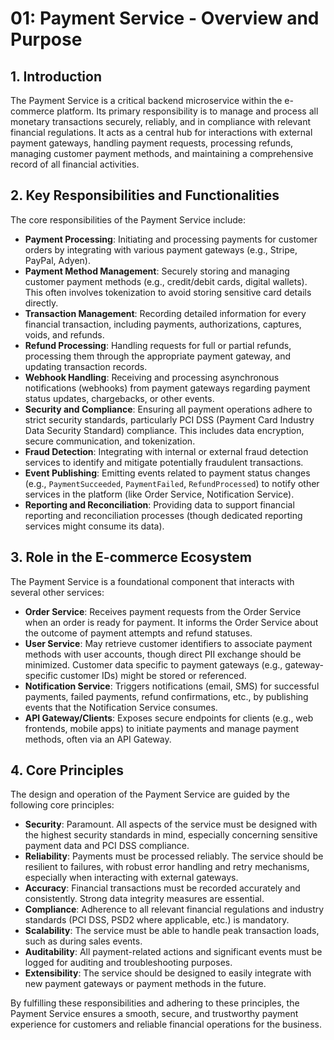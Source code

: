 # 01: Payment Service - Overview and Purpose

## 1. Introduction

The Payment Service is a critical backend microservice within the e-commerce platform. Its primary responsibility is to manage and process all monetary transactions securely, reliably, and in compliance with relevant financial regulations. It acts as a central hub for interactions with external payment gateways, handling payment requests, processing refunds, managing customer payment methods, and maintaining a comprehensive record of all financial activities.

## 2. Key Responsibilities and Functionalities

The core responsibilities of the Payment Service include:

*   **Payment Processing**: Initiating and processing payments for customer orders by integrating with various payment gateways (e.g., Stripe, PayPal, Adyen).
*   **Payment Method Management**: Securely storing and managing customer payment methods (e.g., credit/debit cards, digital wallets). This often involves tokenization to avoid storing sensitive card details directly.
*   **Transaction Management**: Recording detailed information for every financial transaction, including payments, authorizations, captures, voids, and refunds.
*   **Refund Processing**: Handling requests for full or partial refunds, processing them through the appropriate payment gateway, and updating transaction records.
*   **Webhook Handling**: Receiving and processing asynchronous notifications (webhooks) from payment gateways regarding payment status updates, chargebacks, or other events.
*   **Security and Compliance**: Ensuring all payment operations adhere to strict security standards, particularly PCI DSS (Payment Card Industry Data Security Standard) compliance. This includes data encryption, secure communication, and tokenization.
*   **Fraud Detection**: Integrating with internal or external fraud detection services to identify and mitigate potentially fraudulent transactions.
*   **Event Publishing**: Emitting events related to payment status changes (e.g., `PaymentSucceeded`, `PaymentFailed`, `RefundProcessed`) to notify other services in the platform (like Order Service, Notification Service).
*   **Reporting and Reconciliation**: Providing data to support financial reporting and reconciliation processes (though dedicated reporting services might consume its data).

## 3. Role in the E-commerce Ecosystem

The Payment Service is a foundational component that interacts with several other services:

*   **Order Service**: Receives payment requests from the Order Service when an order is ready for payment. It informs the Order Service about the outcome of payment attempts and refund statuses.
*   **User Service**: May retrieve customer identifiers to associate payment methods with user accounts, though direct PII exchange should be minimized. Customer data specific to payment gateways (e.g., gateway-specific customer IDs) might be stored or referenced.
*   **Notification Service**: Triggers notifications (email, SMS) for successful payments, failed payments, refund confirmations, etc., by publishing events that the Notification Service consumes.
*   **API Gateway/Clients**: Exposes secure endpoints for clients (e.g., web frontends, mobile apps) to initiate payments and manage payment methods, often via an API Gateway.

## 4. Core Principles

The design and operation of the Payment Service are guided by the following core principles:

*   **Security**: Paramount. All aspects of the service must be designed with the highest security standards in mind, especially concerning sensitive payment data and PCI DSS compliance.
*   **Reliability**: Payments must be processed reliably. The service should be resilient to failures, with robust error handling and retry mechanisms, especially when interacting with external gateways.
*   **Accuracy**: Financial transactions must be recorded accurately and consistently. Strong data integrity measures are essential.
*   **Compliance**: Adherence to all relevant financial regulations and industry standards (PCI DSS, PSD2 where applicable, etc.) is mandatory.
*   **Scalability**: The service must be able to handle peak transaction loads, such as during sales events.
*   **Auditability**: All payment-related actions and significant events must be logged for auditing and troubleshooting purposes.
*   **Extensibility**: The service should be designed to easily integrate with new payment gateways or payment methods in the future.

By fulfilling these responsibilities and adhering to these principles, the Payment Service ensures a smooth, secure, and trustworthy payment experience for customers and reliable financial operations for the business.
